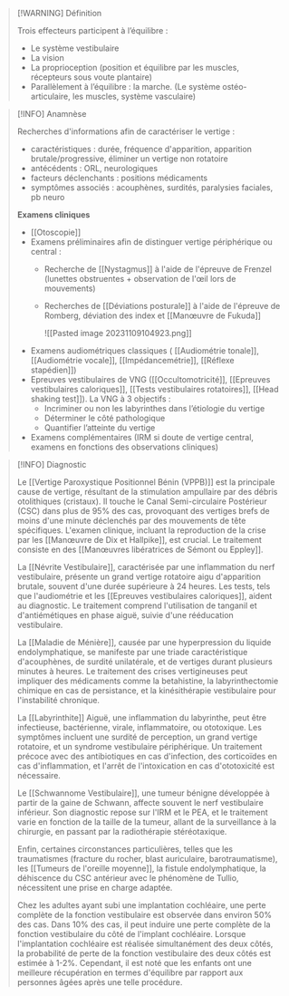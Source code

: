>[!WARNING] Définition
>
>Trois effecteurs participent à l’équilibre : 
>- Le système vestibulaire   
>- La vision 
>- La proprioception (position et équilibre par les muscles, récepteurs sous voute plantaire)
>- Parallèlement à l’équilibre : la marche. (Le système ostéo-articulaire, les muscles, système vasculaire)

>[!INFO] Anamnèse
>
>Recherches d'informations afin de caractériser le vertige :
>
>- caractéristiques : durée, fréquence d'apparition, apparition brutale/progressive, éliminer un vertige non rotatoire
>- antécédents : ORL, neurologiques
>- facteurs déclenchants : positions médicaments
>- symptômes associés : acouphènes, surdités, paralysies faciales, pb neuro
>
>**Examens cliniques**
>
>- [[Otoscopie]]
>- Examens préliminaires afin de distinguer vertige périphérique ou central : 
>	- Recherche de [[Nystagmus]] à l'aide de l'épreuve de Frenzel (lunettes obstruentes + observation  de l'œil lors de mouvements)
>	- Recherches de [[Déviations posturale]] à l'aide de l'épreuve de Romberg, déviation des index et [[Manœuvre de Fukuda]]
>	  
>	  ![[Pasted image 20231109104923.png]]
>- Examens audiométriques classiques ( [[Audiométrie tonale]], [[Audiométrie vocale]], [[Impédancemétrie]], [[Réflexe stapédien]])
>- Epreuves vestibulaires de VNG  ([[Occultomotricité]], [[Epreuves vestibulaires caloriques]], [[Tests vestibulaires rotatoires]], [[Head shaking test]]). La VNG à 3 objectifs :
>	- Incriminer ou non les labyrinthes dans l’étiologie du vertige  
>	- Déterminer le côté pathologique
>	- Quantifier l’atteinte du vertige
>- Examens  complémentaires (IRM si doute de vertige central, examens en fonctions des observations cliniques)

>[!INFO] Diagnostic
>
>Le [[Vertige Paroxystique Positionnel Bénin (VPPB)]] est la principale cause de vertige, résultant de la stimulation ampullaire par des débris otolithiques (cristaux). Il touche le Canal Semi-circulaire Postérieur (CSC) dans plus de 95% des cas, provoquant des vertiges brefs de moins d'une minute déclenchés par des mouvements de tête spécifiques. L'examen clinique, incluant la reproduction de la crise par les [[Manœuvre de Dix et Hallpike]], est crucial. Le traitement consiste en des [[Manœuvres libératrices de Sémont ou Eppley]].
>
>La [[Névrite Vestibulaire]], caractérisée par une inflammation du nerf vestibulaire, présente un grand vertige rotatoire aigu d'apparition brutale, souvent d'une durée supérieure à 24 heures. Les tests, tels que l'audiométrie et les [[Epreuves vestibulaires caloriques]], aident au diagnostic. Le traitement comprend l'utilisation de tanganil et d'antiémétiques en phase aiguë, suivie d'une rééducation vestibulaire.
>
>La [[Maladie de Ménière]], causée par une hyperpression du liquide endolymphatique, se manifeste par une triade caractéristique d'acouphènes, de surdité unilatérale, et de vertiges durant plusieurs minutes à heures. Le traitement des crises vertigineuses peut impliquer des médicaments comme la betahistine, la labyrinthectomie chimique en cas de persistance, et la kinésithérapie vestibulaire pour l'instabilité chronique.
>
>La [[Labyrinthite]] Aiguë, une inflammation du labyrinthe, peut être infectieuse, bactérienne, virale, inflammatoire, ou ototoxique. Les symptômes incluent une surdité de perception, un grand vertige rotatoire, et un syndrome vestibulaire périphérique. Un traitement précoce avec des antibiotiques en cas d'infection, des corticoïdes en cas d'inflammation, et l'arrêt de l'intoxication en cas d'ototoxicité est nécessaire.
>
>Le [[Schwannome Vestibulaire]], une tumeur bénigne développée à partir de la gaine de Schwann, affecte souvent le nerf vestibulaire inférieur. Son diagnostic repose sur l'IRM et le PEA, et le traitement varie en fonction de la taille de la tumeur, allant de la surveillance à la chirurgie, en passant par la radiothérapie stéréotaxique.
>
>Enfin, certaines circonstances particulières, telles que les traumatismes (fracture du rocher, blast auriculaire, barotraumatisme), les [[Tumeurs de l'oreille moyenne]], la fistule endolymphatique, la déhiscence du CSC antérieur avec le phénomène de Tullio, nécessitent une prise en charge adaptée.
>
>Chez les adultes ayant subi une implantation cochléaire, une perte complète de la fonction vestibulaire est observée dans environ 50% des cas. Dans 10% des cas, il peut induire une perte complète de la fonction vestibulaire du côté de l'implant cochléaire. Lorsque l'implantation cochléaire est réalisée simultanément des deux côtés, la probabilité de perte de la fonction vestibulaire des deux côtés est estimée à 1-2%.
> Cependant, il est noté que les enfants ont une meilleure récupération en termes d'équilibre par rapport aux personnes âgées après une telle procédure. 


